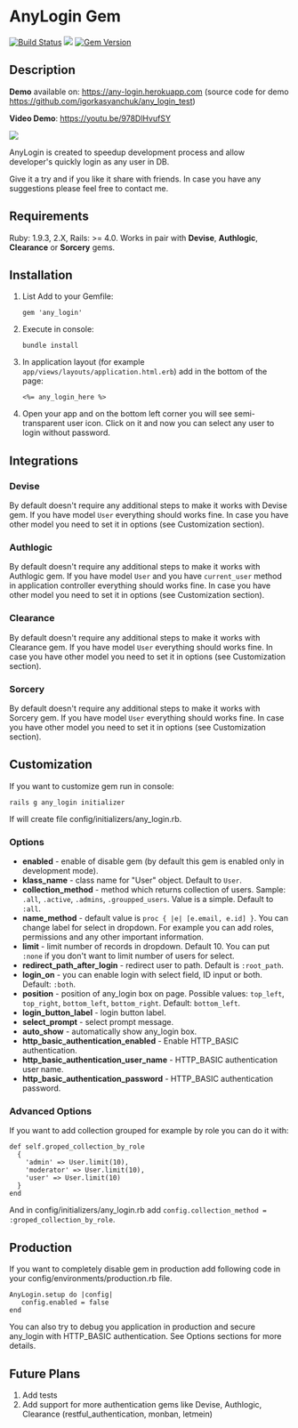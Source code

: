 # AnyLogin Gem
[<img src="https://travis-ci.org/igorkasyanchuk/any_login.svg?branch=master"
alt="Build Status" />](https://travis-ci.org/igorkasyanchuk/any_login) [<img
src="https://codeclimate.com/github/igorkasyanchuk/any_login/badges/gpa.svg"
/>](https://codeclimate.com/github/igorkasyanchuk/any_login) [<img
src="https://badge.fury.io/rb/any_login.svg" alt="Gem Version"
/>](http://badge.fury.io/rb/any_login)

## Description

**Demo** available on: https://any-login.herokuapp.com (source code for demo
https://github.com/igorkasyanchuk/any_login_test)

**Video Demo**: https://youtu.be/978DlHvufSY


[<img src="https://i.ytimg.com/vi/978DlHvufSY/hqdefault.jpg"
/>](https://youtu.be/978DlHvufSY)

AnyLogin is created to speedup development process and allow developer's
quickly login as any user in DB.

Give it a try and if you like it share with friends. In case you have any suggestions please feel free to contact me.

## Requirements
Ruby: 1.9.3, 2.X, Rails: >= 4.0. Works in pair with **Devise**, **Authlogic**, **Clearance** or **Sorcery** gems.

## Installation

 1. List  Add to your Gemfile:

        gem 'any_login'

 2. Execute in console:

        bundle install

 3. In application layout (for example `app/views/layouts/application.html.erb`) add in the bottom of the page:

        <%= any_login_here %>

 4. Open your app and on the bottom left corner you will see semi-transparent user icon. Click on it and now you can select any user to login without password.

## Integrations

### Devise

By default doesn't require any additional steps to make it works with Devise gem. If you have model `User` everything should works fine. In case you have other model you need to set it in options (see Customization section).

### Authlogic

By default doesn't require any additional steps to make it works with Authlogic gem. If you have model `User` and you have `current_user` method in application controller everything should works fine. In case you have other model you need to set it in options (see Customization section).

### Clearance

By default doesn't require any additional steps to make it works with Clearance gem. If you have model `User` everything should works fine. In case you have other model you need to set it in options (see Customization section).

### Sorcery

By default doesn't require any additional steps to make it works with Sorcery gem. If you have model `User` everything should works fine. In case you have other model you need to set it in options (see Customization section).


## Customization
If you want to customize gem run in console:

    rails g any_login initializer

If will create file config/initializers/any_login.rb.

### Options
*   **enabled** - enable of disable gem (by default this gem is enabled only in development mode).
*   **klass_name** - class name for "User" object. Default to `User`.
*   **collection_method** - method which returns collection of users. Sample:
    `.all`, `.active`, `.admins`, `.groupped_users`. Value is a simple.
    Default to `:all`.
*   **name_method** - default value is `proc { |e| [e.email, e.id] }`. You can
    change label for select in dropdown. For example you can add roles,
    permissions and any other important information.
*   **limit** - limit number of records in dropdown. Default 10. You can put
    `:none` if you don't want to limit number of users for select.
*   **redirect_path_after_login** - redirect user to path. Default is
    `:root_path`.
*   **login_on** - you can enable login with select field, ID input or both.
    Default: `:both`.
*   **position** - position of any_login box on page. Possible values: `top_left`,
    `top_right`, `bottom_left`, `bottom_right`. Default: `bottom_left`.
*   **login_button_label** - login button label.
*   **select_prompt** - select prompt message.
*   **auto_show** - automatically show any_login box.
*   **http_basic_authentication_enabled** - Enable HTTP_BASIC authentication.
*   **http_basic_authentication_user_name** - HTTP_BASIC authentication user name.
*   **http_basic_authentication_password** - HTTP_BASIC authentication password.


### Advanced Options
If you want to add collection grouped for example by role you can do it with:

    def self.groped_collection_by_role
      {
        'admin' => User.limit(10),
        'moderator' => User.limit(10),
        'user' => User.limit(10)
      }
    end

And in config/initializers/any_login.rb add `config.collection_method =
:groped_collection_by_role`.

## Production
If you want to completely disable gem in production add following code in your
config/environments/production.rb file.

    AnyLogin.setup do |config|
       config.enabled = false
    end

You can also try to debug you application in production and secure any_login with HTTP_BASIC authentication. See Options sections for more details.

## Future Plans
1.  Add tests
2.  Add support for more authentication gems like Devise, Authlogic, Clearance (restful_authentication, monban, letmein)

